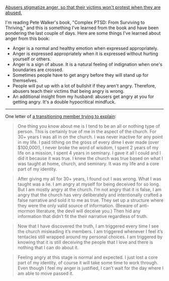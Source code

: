 [Abusers stigmatize anger, so that their victims won't protest when they are abused.](https://www.reddit.com/r/exmormon/comments/74a9kz/abusers_stigmatize_anger_so_that_their_victims/)

I'm reading Pete Walker's book, "Complex PTSD: From Surviving to Thriving," and this is something I've learned from the book and have been pondering the last couple of days. Here are some things I've learned about anger from this book:

* Anger is a normal and healthy emotion when expressed appropriately.
* Anger is expressed appropriately when it is expressed without hurting yourself or others.
* Anger is a sign of abuse. It is a natural feeling of indignation when one's boundaries are crossed.
* Sometimes people have to get angry before they will stand up for themselves.
* People will put up with a lot of bullshit if they aren't angry. Therefore, abusers teach their victims that being angry is wrong.
* An additional insight from my husband: abusers get angry at you for getting angry. It's a double hypocritical mindfuck.

---

One letter of [a transitioning member trying to explain](https://www.reddit.com/r/exmormon/comments/7ia4s7/how_do_i_help_my_super_tbm_wife_understand_why_i/):

> One thing you know about me is I tend to be an all or nothing type of person. This is certainly true of me in the aspect of the church. For 30+ years I was all in on the church. I was never inactive for any point in my life. I paid tithing on the gross of every dime I ever made (over $100,000!), I never broke the word of wisdom, I spent 2 years of my life on a mission, I spent 4 years in seminary. I gave it all I could and I did it because it was true. I knew the church was true based on what I was taught at home, church, and seminary. It was my life and a core part of my identity.

> After giving my all for 30+ years, I found out I was wrong. What I was taught was a lie. I am angry at myself for being deceived for so long. But I am mostly angry at the church. I’m not angry that it is false, I am angry that the church has very deliberately and intentionally crafted a false narrative and sold it to me as true. They set up a structure where they were the only valid source of information. (Beware of anti-mormon literature, the devil will deceive you.) Then hid any information that didn’t fit the their narrative regardless of truth.

> Now that I have discovered the truth, I am triggered every time I see the church misleading it’s members. I am triggered whenever I feel it’s tentacles still wrapped around my personal choices. I am triggered by knowing that it is still deceiving the people that I love and there is nothing that I can do about it.

> Feeling angry at this stage is normal and expected. I just lost a core part of my identity, of course it will take some time to work through. Even though I feel my anger is justified, I can’t wait for the day where I am able to move passed it.
